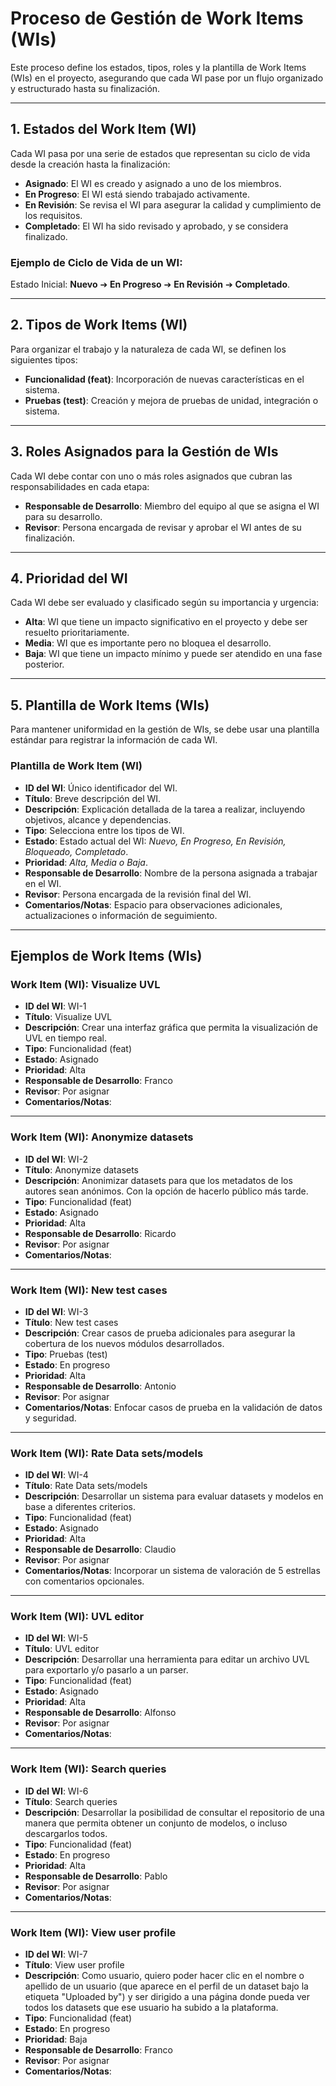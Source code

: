 # Proceso de Gestión de Work Items (WIs)

Este proceso define los estados, tipos, roles y la plantilla de Work Items (WIs) en el proyecto, asegurando que cada WI pase por un flujo organizado y estructurado hasta su finalización.

---

## 1. Estados del Work Item (WI)

Cada WI pasa por una serie de estados que representan su ciclo de vida desde la creación hasta la finalización:

- **Asignado**: El WI es creado y asignado a uno de los miembros.
- **En Progreso**: El WI está siendo trabajado activamente.
- **En Revisión**: Se revisa el WI para asegurar la calidad y cumplimiento de los requisitos.
- **Completado**: El WI ha sido revisado y aprobado, y se considera finalizado.

### Ejemplo de Ciclo de Vida de un WI:
Estado Inicial: **Nuevo** ➔ **En Progreso** ➔ **En Revisión** ➔ **Completado**.

---

## 2. Tipos de Work Items (WI)

Para organizar el trabajo y la naturaleza de cada WI, se definen los siguientes tipos:

- **Funcionalidad (feat)**: Incorporación de nuevas características en el sistema.
- **Pruebas (test)**: Creación y mejora de pruebas de unidad, integración o sistema.

---

## 3. Roles Asignados para la Gestión de WIs

Cada WI debe contar con uno o más roles asignados que cubran las responsabilidades en cada etapa:

- **Responsable de Desarrollo**: Miembro del equipo al que se asigna el WI para su desarrollo.
- **Revisor**: Persona encargada de revisar y aprobar el WI antes de su finalización.

---

## 4. Prioridad del WI

Cada WI debe ser evaluado y clasificado según su importancia y urgencia:

- **Alta**: WI que tiene un impacto significativo en el proyecto y debe ser resuelto prioritariamente.
- **Media**: WI que es importante pero no bloquea el desarrollo.
- **Baja**: WI que tiene un impacto mínimo y puede ser atendido en una fase posterior.

---

## 5. Plantilla de Work Items (WIs)

Para mantener uniformidad en la gestión de WIs, se debe usar una plantilla estándar para registrar la información de cada WI.

### Plantilla de Work Item (WI)

- **ID del WI**: Único identificador del WI.
- **Título**: Breve descripción del WI.
- **Descripción**: Explicación detallada de la tarea a realizar, incluyendo objetivos, alcance y dependencias.
- **Tipo**: Selecciona entre los tipos de WI.
- **Estado**: Estado actual del WI: *Nuevo, En Progreso, En Revisión, Bloqueado, Completado*.
- **Prioridad**: *Alta, Media o Baja*.
- **Responsable de Desarrollo**: Nombre de la persona asignada a trabajar en el WI.
- **Revisor**: Persona encargada de la revisión final del WI.
- **Comentarios/Notas**: Espacio para observaciones adicionales, actualizaciones o información de seguimiento.

---

## Ejemplos de Work Items (WIs)

### Work Item (WI): Visualize UVL
- **ID del WI**: WI-1
- **Título**: Visualize UVL
- **Descripción**: Crear una interfaz gráfica que permita la visualización de UVL en tiempo real.
- **Tipo**: Funcionalidad (feat)
- **Estado**: Asignado
- **Prioridad**: Alta
- **Responsable de Desarrollo**: Franco
- **Revisor**: Por asignar
- **Comentarios/Notas**: 

---

### Work Item (WI): Anonymize datasets
- **ID del WI**: WI-2
- **Título**: Anonymize datasets
- **Descripción**: Anonimizar datasets para que los metadatos de los autores sean anónimos. Con la opción de hacerlo público más tarde.
- **Tipo**: Funcionalidad (feat)
- **Estado**: Asignado
- **Prioridad**: Alta
- **Responsable de Desarrollo**: Ricardo
- **Revisor**: Por asignar
- **Comentarios/Notas**: 

---

### Work Item (WI): New test cases
- **ID del WI**: WI-3
- **Título**: New test cases
- **Descripción**: Crear casos de prueba adicionales para asegurar la cobertura de los nuevos módulos desarrollados.
- **Tipo**: Pruebas (test)
- **Estado**: En progreso
- **Prioridad**: Alta
- **Responsable de Desarrollo**: Antonio
- **Revisor**: Por asignar
- **Comentarios/Notas**: Enfocar casos de prueba en la validación de datos y seguridad.

---

### Work Item (WI): Rate Data sets/models
- **ID del WI**: WI-4
- **Título**: Rate Data sets/models
- **Descripción**: Desarrollar un sistema para evaluar datasets y modelos en base a diferentes criterios.
- **Tipo**: Funcionalidad (feat)
- **Estado**: Asignado
- **Prioridad**: Alta
- **Responsable de Desarrollo**: Claudio
- **Revisor**: Por asignar
- **Comentarios/Notas**: Incorporar un sistema de valoración de 5 estrellas con comentarios opcionales.

---

### Work Item (WI): UVL editor
- **ID del WI**: WI-5
- **Título**: UVL editor
- **Descripción**: Desarrollar una herramienta para editar un archivo UVL para exportarlo y/o pasarlo a un parser.
- **Tipo**: Funcionalidad (feat)
- **Estado**: Asignado
- **Prioridad**: Alta
- **Responsable de Desarrollo**: Alfonso
- **Revisor**: Por asignar
- **Comentarios/Notas**: 

---

### Work Item (WI): Search queries
- **ID del WI**: WI-6
- **Título**: Search queries
- **Descripción**: Desarrollar la posibilidad de consultar el repositorio de una manera que permita obtener un conjunto de modelos, o incluso descargarlos todos.
- **Tipo**: Funcionalidad (feat)
- **Estado**: En progreso
- **Prioridad**: Alta
- **Responsable de Desarrollo**: Pablo
- **Revisor**: Por asignar
- **Comentarios/Notas**: 

---

### Work Item (WI): View user profile
- **ID del WI**: WI-7
- **Título**: View user profile
- **Descripción**: Como usuario, quiero poder hacer clic en el nombre o apellido de un usuario (que aparece en el perfil de un dataset bajo la etiqueta "Uploaded by") y ser dirigido a una página donde pueda ver todos los datasets que ese usuario ha subido a la plataforma.
- **Tipo**: Funcionalidad (feat)
- **Estado**: En progreso
- **Prioridad**: Baja
- **Responsable de Desarrollo**: Franco
- **Revisor**: Por asignar
- **Comentarios/Notas**: 
